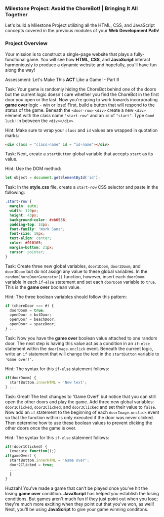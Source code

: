 ### Milestone Project: Avoid the ChoreBot! | Bringing It All Together

Let's build a Milestone Project utilizing all the HTML, CSS, and JavaScript concepts covered in the previous modules of your __Web Development Path__!

### Project Overview
Your mission is to construct a single-page website that plays a fully-functional game. You will see how __HTML__, __CSS__, and __JavaScript__ interact harmoniously to produce a dynamic website and hopefully, you'll have fun along the way!

Assessment: Let's Make This __ACT__ Like a Game! - Part II

Task: Your game is randomly hiding the ChoreBot behind one of the doors but the current logic doesn't care whether you find the ChoreBot in the first door you open or the last. Now you're going to work towards incorporating __game over__ logic - win or lose! First, build a button that will respond to the status of the game. Beneath the `<door-row>` `<div>` create a new `<div>` element with the class name `"start-row"` and an `id` of `"start"`. Type `Good luck!` in between the `<div></div>`.

Hint: Make sure to wrap your `class` and `id` values are wrapped in quotation marks:

```html
<div class = "class-name" id = "id-name"></div>
```

Task: Next, create a `startButton` global variable that accepts `start` as its value.
    
Hint: Use the DOM method: 

```JavaScript
let object = document.getElementById('id');
```

Task: In the __style.css__ file, create a `start-row` CSS selector and paste in the following:

```css
.start-row {
  margin: auto;
  width: 120px;
  height: 43px;
  background-color: #eb6536;
  padding-top: 18px;
  font-family: 'Work Sans';
  font-size: 18px;
  text-align: center;
  color: #010165;
  margin-bottom: 21px;
  cursor: pointer;
}
```

Task: Create three new global variables, `door1Doom`, `door2Doom`, and `door3Doom` but do not assign any value to these global variables.  In the `randomChoreDoorGenerator()` function, however, insert each `doorDoom` variable in each `if-else` statement and set each `doorDoom` variable to `true`. This is the __game over__ boolean value.

Hint: The three boolean variables should follow this pattern:

```JavaScript
if (choreDoor === #) {
  doorDoom = true;
  openDoor = botDoor;
  openDoor = beachDoor;
  openDoor = spaceDoor;
} ...
```

Task: Now you have the __game over__ boolean value attached to one random door. The next step is having this value act as a condition in an `if-else` statement within the `doorImage.onclick` event. Beneath the current logic, write an `if` statement that will change the text in the `startButton` variable to `'Game over!'`.

Hint: The syntax for this `if-else` statement follows:

```JavaScript
if(doorDoom) {
  startButton.innerHTML = 'New text';
} ...
```

Task: Great! The text changes to 'Game Over!' but notice that you can still open the other doors and play the game. Add three new global variables: `door1Clicked`, `door2Clicked`, and `door3Clicked` and set their value to `false`. Now add an `if` statement to the beginning of each `doorImage.onclick` event so that the function within is only executed if the door was never clicked. Then determine how to use these boolean values to prevent clicking the other doors once the game is over.

Hint: The syntax for this `if-else` statement follows:

```JavaScript
if(!door1Clicked) {
  (execute function();)
if(gameOver) {
  startButton.innerHTML = 'Game over';
  door2Clicked = true;
  ...
  }
}
```

Huzzah! You've made a game that can't be played once you've hit the losing __game over__ condition. __JavaScript__ has helped you establish the losing conditions. But games aren't much fun if they just point out when you lose; they're much more exciting when they point out that you've won, as well! Next, you'll be using __JavaScript__ to give your game winning conditons.

